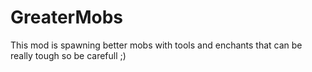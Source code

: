 # GreaterMobs

This mod is spawning better mobs with tools and enchants that can be really tough so be carefull ;)
